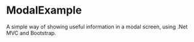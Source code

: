 # ModalExample
A simple way of showing useful information in a modal screen, using .Net MVC and Bootstrap.

